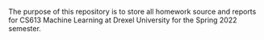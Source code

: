 The purpose of this repository is to store all homework source and reports for CS613 Machine Learning at Drexel University for the Spring 2022 semester.